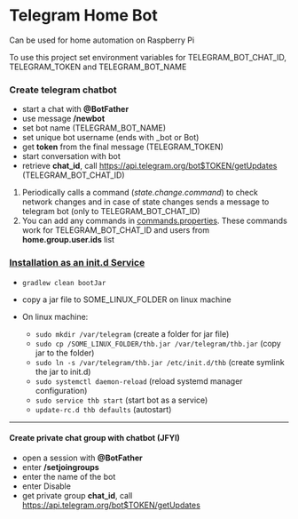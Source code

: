# Telegram Home Bot

Can be used for home automation on Raspberry Pi

To use this project set environment variables for TELEGRAM_BOT_CHAT_ID, TELEGRAM_TOKEN and TELEGRAM_BOT_NAME


### Create telegram chatbot
* start a chat with __@BotFather__
* use message __/newbot__
* set bot name (TELEGRAM_BOT_NAME)
* set unique bot username (ends with _bot or Bot)
* get __token__ from the final message (TELEGRAM_TOKEN)
* start conversation with bot
* retrieve __chat_id__, call https://api.telegram.org/bot$TOKEN/getUpdates (TELEGRAM_BOT_CHAT_ID)

1. Periodically calls a command (_state.change.command_) to check network changes and in case of state changes sends a message to telegram bot (only to TELEGRAM_BOT_CHAT_ID)
2. You can add any commands in [commands.properties](src/main/resources/commands.properties). These commands work for TELEGRAM_BOT_CHAT_ID and users from __home.group.user.ids__ list

### [Installation as an init.d Service](https://docs.spring.io/spring-boot/docs/current/reference/htmlsingle/#deployment-initd-service)
* `gradlew clean bootJar`
* copy a jar file to SOME_LINUX_FOLDER on linux machine

* On linux machine:
    * `sudo mkdir /var/telegram` (create a folder for jar file)
    * `sudo cp /SOME_LINUX_FOLDER/thb.jar /var/telegram/thb.jar` (copy jar to the folder)
    * `sudo ln -s /var/telegram/thb.jar /etc/init.d/thb` (create symlink the jar to init.d)
    * `sudo systemctl daemon-reload` (reload systemd manager configuration)
    * `sudo service thb start` (start bot as a service)
    * `update-rc.d thb defaults` (autostart)

---

#### Create private chat group with chatbot (JFYI)
* open a session with __@BotFather__
* enter __/setjoingroups__
* enter the name of the bot
* enter Disable
* get private group __chat_id__, call https://api.telegram.org/bot$TOKEN/getUpdates
